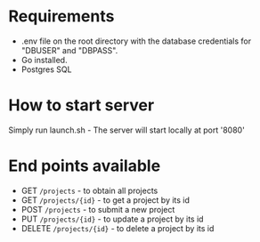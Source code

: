 # Requirements
- .env file on the root directory with the database credentials for "DBUSER" and "DBPASS".
- Go installed.
- Postgres SQL 

# How to start server
Simply run launch.sh - The server will start locally at port '8080'

# End points available
- GET ```/projects``` - to obtain all projects
- GET ```/projects/{id}``` - to get a project by its id
- POST ```/projects``` - to submit a new project
- PUT ```/projects/{id}``` - to update a project by its id
- DELETE ```/projects/{id}``` - to delete a project by its id
